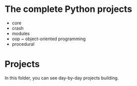 # The complete Python projects 

- core
- crash
- modules
- oop ~ object-oriented programming
- procedural 

# Projects

In this folder, you can see day-by-day projects building.